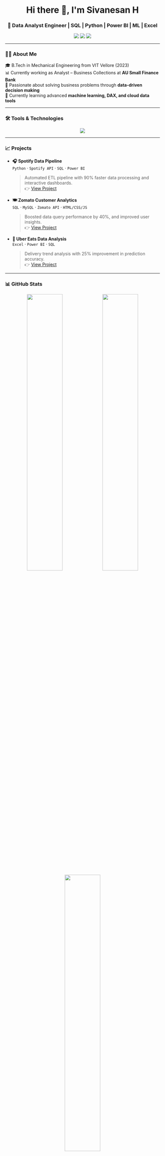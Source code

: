 <!-- GitHub Profile README for Sivanesan H -->

<h1 align="center">Hi there 👋, I'm Sivanesan H</h1>
<h3 align="center">🚀 Data Analyst Engineer | SQL | Python | Power BI | ML | Excel</h3>

<p align="center">
  <img src="https://img.shields.io/badge/Data%20Analytics-Expert-green?style=flat-square" />
  <img src="https://img.shields.io/badge/Power%20BI-Dashboarding-yellow?style=flat-square" />
  <img src="https://img.shields.io/badge/Machine%20Learning-Active%20Learner-blue?style=flat-square" />
</p>

---

### 👨‍💻 About Me

🎓 B.Tech in Mechanical Engineering from VIT Vellore (2023)  
📊 Currently working as Analyst – Business Collections at **AU Small Finance Bank**  
📌 Passionate about solving business problems through **data-driven decision making**  
🌱 Currently learning advanced **machine learning, DAX, and cloud data tools**

---

### 🛠️ Tools & Technologies

<p align="center">
  <img src="https://skillicons.dev/icons?i=python,sql,excel,tableau,powerbi,github,vscode" />
</p>

---

### 📈 Projects

- **🎧 Spotify Data Pipeline**  
  `Python` · `Spotify API` · `SQL` · `Power BI`  
  > Automated ETL pipeline with 90% faster data processing and interactive dashboards.  
  👉 [View Project](#)

- **🍽️ Zomato Customer Analytics**  
  `SQL` · `MySQL` · `Zomato API` · `HTML/CSS/JS`  
  > Boosted data query performance by 40%, and improved user insights.  
  👉 [View Project](#)

- **🛵 Uber Eats Data Analysis**  
  `Excel` · `Power BI` · `SQL`  
  > Delivery trend analysis with 25% improvement in prediction accuracy.  
  👉 [View Project](#)

---

### 📊 GitHub Stats

<p align="center">
  <img src="https://github-readme-stats.vercel.app/api?username=Sivanesh231&show_icons=true&theme=github_dark&hide_border=true" width="48%" />
  <img src="https://github-readme-streak-stats.herokuapp.com/?user=Sivanesh231&theme=github-dark&hide_border=true" width="48%" />
</p>

<p align="center">
  <img src="https://github-readme-stats.vercel.app/api/top-langs/?username=Sivanesh231&layout=compact&theme=github_dark&hide_border=true" width="48%" />
</p>

---

### 📫 Let's Connect

📧 **Email:** sivanesanh1@gmail.com  
📱 **Phone:** +91 9384486683  
📍 **Location:** Bangalore, Karnataka  
🔗 [LinkedIn](#) · [Portfolio](#) (coming soon)

---

_“Data is the new oil, and I’m here to refine it.”_

